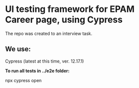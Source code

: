 # UI testing framework for EPAM Career page, using Cypress

The repo was created to an interview task.

## We use:

Cypress (latest at this time, ver. 12.17.1)

**To run all tests in ../e2e folder:**

npx cypress open  